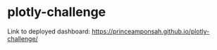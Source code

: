 # plotly-challenge

Link to deployed dashboard: 
https://princeamponsah.github.io/plotly-challenge/
